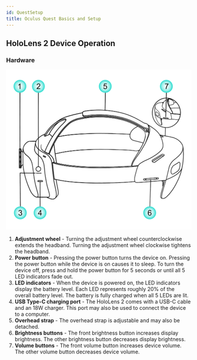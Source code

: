 ```yaml
---
id: QuestSetup
title: Oculus Quest Basics and Setup
---
```


## HoloLens 2 Device Operation

### Hardware

![Diagram of HoloLens 2 hardware features.](/img/product/HoloLens2Basics&Setup_HL2Diagram.png)

1. **Adjustment wheel** - Turning the adjustment wheel counterclockwise extends the headband. Turning the adjustment wheel clockwise tightens the headband.
2. **Power button** - Pressing the power button turns the device on. Pressing the power button while the device is on causes it to sleep. To turn the device off, press and hold the power button for 5 seconds or until all 5 LED indicators fade out.
3. **LED indicators** - When the device is powered on, the LED indicators display the battery level. Each LED represents roughly 20% of the overall battery level. The battery is fully charged when all 5 LEDs are lit.
4. **USB Type-C charging port** - The HoloLens 2 comes with a USB-C cable and an 18W charger. This port may also be used to connect the device to a computer.
5. **Overhead strap** - The overhead strap is adjustable and may also be detached.
6. **Brightness buttons** - The front brightness button increases display brightness. The other brightness button decreases display brightness.
7. **Volume buttons** - The front volume button increases device volume. The other volume button decreases device volume.